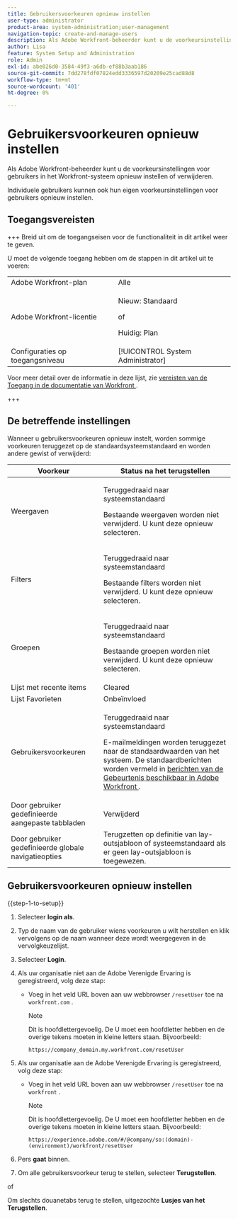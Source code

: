 ```yaml
---
title: Gebruikersvoorkeuren opnieuw instellen
user-type: administrator
product-area: system-administration;user-management
navigation-topic: create-and-manage-users
description: Als Adobe Workfront-beheerder kunt u de voorkeursinstellingen voor gebruikers in het Workfront-systeem opnieuw instellen of verwijderen. Individuele gebruikers kunnen ook hun eigen voorkeursinstellingen voor gebruikers opnieuw instellen.
author: Lisa
feature: System Setup and Administration
role: Admin
exl-id: abe026d0-3584-49f3-a6db-ef88b3aab186
source-git-commit: 7dd278fdf07824edd3336597d20209e25cad88d8
workflow-type: tm+mt
source-wordcount: '401'
ht-degree: 0%

---
```


# Gebruikersvoorkeuren opnieuw instellen

<!-- Audited: 12/2023 -->

<!--<span class="preview">The highlighted information on this page refers to functionality not yet generally available. It is available only in the Preview Sandbox environment, and is being released in a phased rollout to Production.</span>-->

Als Adobe Workfront-beheerder kunt u de voorkeursinstellingen voor gebruikers in het Workfront-systeem opnieuw instellen of verwijderen.

Individuele gebruikers kunnen ook hun eigen voorkeursinstellingen voor gebruikers opnieuw instellen.

## Toegangsvereisten

+++ Breid uit om de toegangseisen voor de functionaliteit in dit artikel weer te geven.

U moet de volgende toegang hebben om de stappen in dit artikel uit te voeren:

<table style="table-layout:auto"> 
 <col> 
 <col> 
 <tbody> 
  <tr> 
   <td role="rowheader">Adobe Workfront-plan</td> 
   <td>Alle</td> 
  </tr> 
  <tr> 
   <td role="rowheader">Adobe Workfront-licentie</td> 
   <td><p>Nieuw: Standaard</p>
       <p>of</p>
       <p>Huidig: Plan</p></td>
  </tr> 
  <tr> 
   <td role="rowheader">Configuraties op toegangsniveau</td> 
   <td>[!UICONTROL System Administrator]</td>
  </tr> 
 </tbody> 
</table>

Voor meer detail over de informatie in deze lijst, zie [ vereisten van de Toegang in de documentatie van Workfront ](/help/quicksilver/administration-and-setup/add-users/access-levels-and-object-permissions/access-level-requirements-in-documentation.md).

+++

## De betreffende instellingen

Wanneer u gebruikersvoorkeuren opnieuw instelt, worden sommige voorkeuren teruggezet op de standaardsysteemstandaard en worden andere gewist of verwijderd:

<table style="table-layout:auto"> 
 <col> 
 <col> 
 <thead> 
  <tr> 
   <th><strong> Voorkeur </strong> </th> 
   <th><strong> Status na het terugstellen </strong> </th> 
  </tr> 
 </thead> 
 <tbody> 
  <tr> 
   <td>Weergaven</td> 
   <td> <p> Teruggedraaid naar systeemstandaard</p> <p>Bestaande weergaven worden niet verwijderd. U kunt deze opnieuw selecteren.</p> </td> 
  </tr> 
  <tr> 
   <td>Filters</td> 
   <td> <p>Teruggedraaid naar systeemstandaard</p> <p>Bestaande filters worden niet verwijderd. U kunt deze opnieuw selecteren.</p> </td> 
  </tr> 
  <tr> 
   <td>Groepen</td> 
   <td> <p>Teruggedraaid naar systeemstandaard</p> <p>Bestaande groepen worden niet verwijderd. U kunt deze opnieuw selecteren.</p> </td> 
  </tr> 
  <tr> 
   <td>Lijst met recente items</td> 
   <td>Cleared</td> 
  </tr> 
  <tr> 
   <td>Lijst Favorieten</td> 
   <td>Onbeïnvloed</td> 
  </tr> 
  <tr> 
   <td>Gebruikersvoorkeuren</td> 
   <td> <p>Teruggedraaid naar systeemstandaard</p> <p>E-mailmeldingen worden teruggezet naar de standaardwaarden van het systeem. De standaardberichten worden vermeld in <a href="/help/quicksilver/administration-and-setup/manage-workfront/emails/event-notifications-available-in-wf.md"> berichten van de Gebeurtenis beschikbaar in Adobe Workfront </a>.</p> </td> 
  </tr> 
  <tr> 
   <td>Door gebruiker gedefinieerde aangepaste tabbladen</td> 
   <td>Verwijderd</td> 
  </tr> 
  <tr> 
   <td>Door gebruiker gedefinieerde globale navigatieopties</td> 
   <td>Terugzetten op definitie van lay-outsjabloon of systeemstandaard als er geen lay-outsjabloon is toegewezen.</td> 
  </tr> 
 </tbody> 
</table>

<!-- Display this table and hide the HTML table above, when the unshim is released.
| Preference | Status after the reset |
| --- | --- |
| Views | Reverted to the system default <p>Existing views are not deleted. You can select them again.</p> |
| Filters | Reverted to the system default <p>Existing filters are not deleted. You can select them again.</p> |
| Groupings | Reverted to the system default <p>Existing groupings are not deleted. You can select them again.</p> |
| Recent items list | Cleared |
| Favorites list | Unaffected |
| User Preferences | Reverted to the system default <p>Email notifications revert to the system defaults. The default notifications are listed in [Event notifications available in Adobe Workfront](/help/quicksilver/administration-and-setup/manage-workfront/emails/event-notifications-available-in-wf.md).</p> |
-->

## Gebruikersvoorkeuren opnieuw instellen

{{step-1-to-setup}}

1. Selecteer **login als**.
1. Typ de naam van de gebruiker wiens voorkeuren u wilt herstellen en klik vervolgens op de naam wanneer deze wordt weergegeven in de vervolgkeuzelijst.
1. Selecteer **Login**.
1. Als uw organisatie niet aan de Adobe Verenigde Ervaring is geregistreerd, volg deze stap:

   * Voeg in het veld URL boven aan uw webbrowser `/resetUser` toe na `workfront.com` .

     >[!NOTE]
     >
     >Dit is hoofdlettergevoelig. De U moet een hoofdletter hebben en de overige tekens moeten in kleine letters staan. Bijvoorbeeld:
     >
     >`https://company_domain.my.workfront.com/resetUser`

1. Als uw organisatie aan de Adobe Verenigde Ervaring is geregistreerd, volg deze stap:

   * Voeg in het veld URL boven aan uw webbrowser `/resetUser` toe na `workfront` .

     >[!NOTE]
     >
     >Dit is hoofdlettergevoelig. De U moet een hoofdletter hebben en de overige tekens moeten in kleine letters staan. Bijvoorbeeld:
     >
     >`https://experience.adobe.com/#/@company/so:(domain)-(environment)/workfront/resetUser`

1. Pers **gaat** binnen.
1. Om alle gebruikersvoorkeur terug te stellen, selecteer **Terugstellen**.

   <!--When this is unshimmed, adjust the comment tags to hide these last two lines, because the Reset Tabs button is going away.-->
of

   Om slechts douanetabs terug te stellen, uitgezochte **Lusjes van het Terugstellen**.

